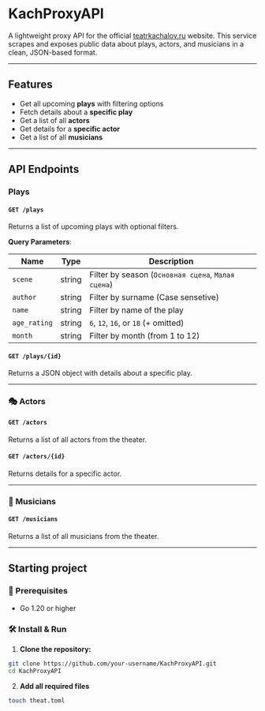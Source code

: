 # KachProxyAPI

A lightweight proxy API for the official [teatrkachalov.ru](https://teatrkachalov.ru/) website. This service scrapes and exposes public data about plays, actors, and musicians in a clean, JSON-based format.

---

## Features

- Get all upcoming **plays** with filtering options
- Fetch details about a **specific play**
- Get a list of all **actors**
- Get details for a **specific actor**
- Get a list of all **musicians**

---

## API Endpoints

### Plays

#### `GET /plays`

Returns a list of upcoming plays with optional filters.

**Query Parameters**:

| Name        | Type   | Description                                        |
|-------------|--------|----------------------------------------------------|
| `scene`     | string | Filter by season (`Основная сцена`, `Малая сцена`) |
| `author`    | string | Filter by surname (Case sensetive)                 |
| `name`      | string | Filter by name of the play                         |
| `age_rating`| string | `6`, `12`, `16`, or `18` (+ omitted)               |
| `month`     | string | Filter by month (from 1 to 12)                     |

#### `GET /plays/{id}`

Returns a JSON object with details about a specific play.

---

### 🎭 Actors

#### `GET /actors`

Returns a list of all actors from the theater.

#### `GET /actors/{id}`

Returns details for a specific actor.

---

### 🎵 Musicians

#### `GET /musicians`

Returns a list of all musicians from the theater.

---

## Starting project

### 🔧 Prerequisites

- Go 1.20 or higher

### 🛠 Install & Run

1. **Clone the repository:**

```bash
git clone https://github.com/your-username/KachProxyAPI.git
cd KachProxyAPI
```

2. **Add all required files**
```bash
touch theat.toml
```

